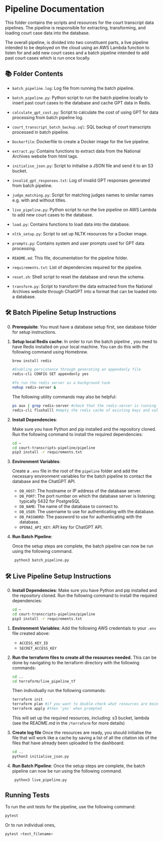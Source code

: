 # Pipeline Documentation

This folder contains the scripts and resources for the court transcript data pipelines. The pipeline is responsible for extracting, transforming, and loading court case data into the database. 

The overall pipeline, is divided into two constituent parts, a live pipeline intended to be deployed on the cloud using an AWS Lambda function to listen for and add new court cases and a batch pipeline intended to add past court cases which is run once locally.

## 📚 Folder Contents

- `batch_pipeline.log`: Log file from running the batch pipeline.

- `batch_pipeline.py`: Python script to run the batch pipeline locally to insert past court cases to the database and cache GPT data in Redis.

- `calculate_gpt_cost.py`: Script to calculate the cost of using GPT for data processing from batch pipeline log.

- `court_transcript_batch_backup.sql`: SQL backup of court transcripts processed in batch pipeline.

- `Dockerfile`: Dockerfile to create a Docker image for the live pipeline.

- `extract.py`: Contains functions to extract data from the National Archives website from html tags.

- `initialise_json.py`: Script to initialise a JSON file and send it to an S3 bucket.

- `invalid_gpt_responses.txt`: Log of invalid GPT responses generated from batch pipeline.

- `judge_matching.py`: Script for matching judges names to similar names e.g. with and without titles.

- `live_pipeline.py`: Python script to run the live pipeline on AWS Lambda to add new court cases to the database.

- `load.py`: Contains functions to load data into the database.

- `nltk_setup.py`: Script to set up NLTK resources for a Docker image.

- `prompts.py`: Contains system and user prompts used for GPT data processing.

- `README.md`: This file, documentation for the pipeline folder.

- `requirements.txt`: List of dependencies required for the pipeline.

- `reset.sh`: Shell script to reset the database and rerun the schema.

- `transform.py`: Script to transform the data extracted from the National Archives website through ChatGPT into a format that can be loaded into a database.




## 🛠️ Batch Pipeline Setup Instructions

0. **Prerequisite**: You must have a database setup first, see database folder for setup instructions.
1. **Setup local Redis cache**: 
    In order to run the batch pipeline , you need to have Redis installed on your local machine. You can do this with the following command using Homebrew.

    ```sh
    brew install redis

    #Enabling persistence through generating an appendonly file
    redis-cli CONFIG SET appendonly yes

    #To run the redis server as a background task
    nohup redis-server &
    ```

    The following utility commands may also be helpful:

    ```sh
    ps aux | grep redis-server #check that the redis-server is running in the background
    redis-cli flushalll #empty the redis cache of existing keys and values
    ```


2. **Install Dependencies**: 
   
   Make sure you have Python and pip installed and the repository cloned. Run the following command to install the required dependencies:
    ```sh
    cd ~
    cd court-transcripts-pipeline/pipeline
    pip3 install -r requirements.txt
    ```


3. **Environment Variables**: 
   
   Create a `.env` file in the root of the `pipeline` folder and add the necessary environment variables for the batch pipeline to contact the database and the ChatGPT API.
   
    - `DB_HOST`: The hostname or IP address of the database server.
    - `DB_PORT`: The port number on which the database server is listening; typically 5432 for PostgreSQL
    - `DB_NAME`: The name of the database to connect to.
    - `DB_USER`: The username to use for authenticating with the database.
    - `DB_PASSWORD`: The password to use for authenticating with the database.
    - `OPENAI_API_KEY`: API key for ChatGPT API.

4. **Run Batch Pipeline**: 
   
   Once the setup steps are complete, the batch pipeline can now be run using the following command.
   ```sh
    python3 batch_pipeline.py
    ```


## 🛠️ Live Pipeline Setup Instructions
0. **Install Dependencies**: 
   Make sure you have Python and pip installed and the repository cloned. Run the following command to install the required dependencies:
    ```sh
    cd ~
    cd court-transcripts-pipeline/pipeline
    pip3 install -r requirements.txt
    ```

1. **Environment Variables**:
    Add the following AWS credentials to your `.env` file created above:
   
    - `ACCESS_KEY_ID`
    - `SECRET_ACCESS_KEY`

2. **Run the terraform files to create all the resources needed.**
    This can be done by navigating to the terraform directory with the following commands:
    ```sh
    cd ..
    cd terraform/live_pipeline_tf
    ```
    Then individually run the following commands:
    ```sh
    terraform init
    terraform plan #if you want to double-check what resources are being created
    terraform apply #then 'yes' when prompted
    ```
    This will set up the required resources, including: s3 bucket, lambda (see the README.md in the `/terraform` for more details)

3. **Create log file**
    Once the resources are ready, you should initialise the file that will work like a cache by saving a list of all the citation ids of the files that have already been uploaded to the dashboard.
    ```sh
    cd ..
    python3 initialise_json.py
    ```

4. **Run Batch Pipeline**: 
   Once the setup steps are complete, the batch pipeline can now be run using the following command.
   ```sh
    python3 live_pipeline.py
    ```

## Running Tests

To run the unit tests for the pipeline, use the following command:
```sh
pytest
```
Or to run individual ones, 
```sh
pytest <test_filename>
```

